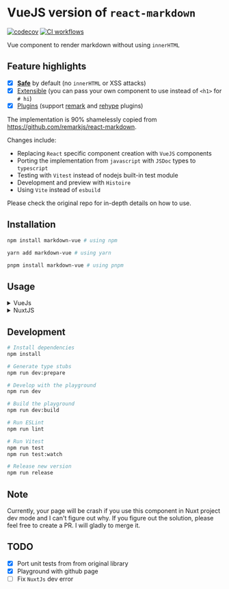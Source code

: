 # VueJS version of `react-markdown`

[![codecov](https://codecov.io/github/nomorechokedboy/markdown-vue/branch/main/graph/badge.svg?token=8USH85MRVT)](https://codecov.io/github/nomorechokedboy/markdown-vue)
[![CI workflows](https://github.com/nomorechokedboy/markdown-vue/actions/workflows/ci.yml/badge.svg)](https://github.com/nomorechokedboy/markdown-vue/actions/workflows/ci.yml)

Vue component to render markdown without using `innerHTML`

## Feature highlights

- [x] [**Safe**](https://github.com/remarkjs/react-markdown#security) by default (no `innerHTML` or XSS attacks)
- [x] [Extensible](https://github.com/remarkjs/react-markdown#appendix-b-components) (you can pass your own component to use instead of `<h1>` for `# hi`)
- [x] [Plugins](https://github.com/remarkjs/react-markdown#plugins) (support [remark](https://github.com/remarkjs/remark) and [rehype](https://github.com/rehypejs/rehype) plugins)

The implementation is 90% shamelessly copied from https://github.com/remarkjs/react-markdown.

Changes include:

- Replacing `React` specific component creation with `VueJS` components
- Porting the implementation from `javascript` with `JSDoc` types to `typescript`
- Testing with `Vitest` instead of nodejs built-in test module
- Development and preview with `Histoire`
- Using `Vite` instead of `esbuild`

Please check the original repo for in-depth details on how to use.

## Installation

```sh
npm install markdown-vue # using npm

yarn add markdown-vue # using yarn

pnpm install markdown-vue # using pnpm
```

## Usage

<details>
<summary>VueJs</summary>

```html
<script setup lang="ts">
        import VueMarkdown from 'markdown-vue'
</script>

<template>
        <VueMarkdown source="# Hello, *world*!" />
</template>
```

</details>

<details>
<summary>NuxtJS</summary>

- Add `markdown-vue/nuxt` to the `modules` section of `nuxt.config.ts`

```js
export default defineNuxtConfig({
        modules: ['markdown-vue/nuxt']
})
```

```html
<!-- VueMarkdown is auto imported -->
<template>
        <VueMarkdown source="# Hello, *world*!" />
</template>
```

</details>

## Development

```bash
# Install dependencies
npm install

# Generate type stubs
npm run dev:prepare

# Develop with the playground
npm run dev

# Build the playground
npm run dev:build

# Run ESLint
npm run lint

# Run Vitest
npm run test
npm run test:watch

# Release new version
npm run release
```

## Note

Currently, your page will be crash if you use this component in Nuxt project dev mode and I can't figure out why. If you figure out the solution, please feel free to create a PR. I will gladly to merge it.

## TODO

- [x] Port unit tests from from original library
- [x] Playground with github page
- [ ] Fix `NuxtJs` dev error

<!-- Badges -->

[npm-version-src]: https://img.shields.io/npm/v/my-module/latest.svg?style=flat&colorA=18181B&colorB=28CF8D
[npm-version-href]: https://npmjs.com/package/my-module
[npm-downloads-src]: https://img.shields.io/npm/dm/my-module.svg?style=flat&colorA=18181B&colorB=28CF8D
[npm-downloads-href]: https://npmjs.com/package/my-module
[license-src]: https://img.shields.io/npm/l/my-module.svg?style=flat&colorA=18181B&colorB=28CF8D
[license-href]: https://npmjs.com/package/my-module
[nuxt-src]: https://img.shields.io/badge/Nuxt-18181B?logo=nuxt.js
[nuxt-href]: https://nuxt.com
